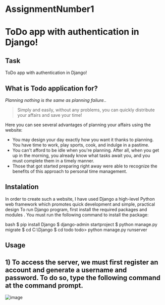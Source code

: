 # AssignmentNumber1
# ToDo app with authentication in Django!
## Task
ToDo app with authentication in Django!
## What is Todo application for?

 *Planning nothing is the same as planning failure.*.

> Simply and easily, without any problems, you can quickly distribute your affairs and save your time!


Here you can see several advantages of planning your affairs using the website:

- You may design your day exactly how you want it thanks to planning. You have time to work, play sports, cook, and indulge in a pastime.
- You can't afford to be idle when you're planning. After all, when you get up in the morning, you already know what tasks await you, and you must complete them in a timely manner.
- Those that got started preparing right away were able to recognize the benefits of this approach to personal time management.

## Instalation
In order to create such a website, I have used Django a high-level Python web framework which promotes quick development and simple, practical design
To run Django program, first install the required packages and modules . You must run the following command to install the package:

bash
$ pip install Django
$ django-admin startproject
$ python manage.py migrate
$ cd C:\Django 
$ cd todo
todo> python manage.py runserver

## Usage
## 1)  To access the server, we must first register an account and generate a username and password. To do so, type the following command at the command prompt.
![image](https://user-images.githubusercontent.com/74869146/150312556-f3cefd03-6a1b-4f70-af8d-098c3e729aa3.png)
